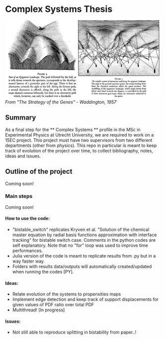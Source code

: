 # Complex Systems Thesis 

![alt text](https://github.com/spicella/ComplexSystems-Thesis/blob/master/full.png)
*From "The Strategy of the Genes" - Waddington, 1957*
## Summary
  As a final step for the ** Complex Systems ** profile in the MSc in Experimental Physics at Utrecht University, we are required to work on a 15EC project. This project must have two supervisors from two different departments (other from physics). This repo in particular is meant to keep track of evolution of the project over time, to collect bibliography, notes, ideas and issues.

## Outline of the project
  Coming soon!
### Main steps
  Coming soon!
#### How to use the code:
  - "bistable_switch" replicates Kryven et al. "Solution of the chemical master equation by radial basis functions approximation with interface tracking" for bistable switch case. Comments in the python codes are self explanatory. Note that no "for" loop was used to improve time performances.
  - Julia version of the code is meant to replicate results from .py but in a way faster way.
  - Folders with results data/outputs will automatically created/updated when running the codes [PY].
  
#### Ideas:
  - Relate evolution of the systems to propensities maps
  - Implement edge detection and keep track of support displacements for given values of PDF ratio over total PDF
  - Multithread! [In progress]
  
#### Issues:
  - Not still able to reproduce splitting in bistability from paper..!
